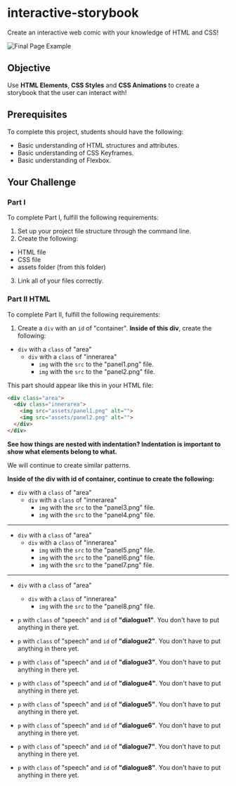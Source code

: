 # interactive-storybook

Create an interactive web comic with your knowledge of HTML and CSS!

![Final Page Example](https://github.com/junior-devleague/interactive-storybook/blob/master/assets/example.png)

## Objective

Use **HTML Elements**, **CSS Styles** and **CSS Animations** to create a storybook that the user can interact with!

## Prerequisites

To complete this project, students should have the following:
* Basic understanding of HTML structures and attributes.
* Basic understanding of CSS Keyframes.
* Basic understanding of Flexbox.

## Your Challenge

### Part I

To complete Part I, fulfill the following requirements:

1. Set up your project file structure through the command line.
2. Create the following:
* HTML file
* CSS file
* assets folder (from this folder)
3. Link all of your files correctly.

### Part II HTML

To complete Part II, fulfill the following requirements:

1. Create a ```div``` with an ```id``` of "container". **Inside of this div**, create the following:

* ```div``` with a ```class``` of "area"
  * ```div``` with a ```class``` of "innerarea"
    * ```img``` with the ```src``` to the "panel1.png" file.
    * ```img``` with the ```src``` to the "panel2.png" file.

This part should appear like this in your HTML file:

``` HTML
<div class="area">
  <div class="innerarea">
    <img src="assets/panel1.png" alt="">
    <img src="assets/panel2.png" alt="">
  </div>
</div>
```

**See how things are nested with indentation? Indentation is important to show what elements belong to what.**

We will continue to create similar patterns.

**Inside of the div with id of container, continue to create the following:**

* ```div``` with a ```class``` of "area"
  * ```div``` with a ```class``` of "innerarea"
    * ```img``` with the ```src``` to the "panel3.png" file.
    * ```img``` with the ```src``` to the "panel4.png" file.

---

* ```div``` with a ```class``` of "area"
  * ```div``` with a ```class``` of "innerarea"
    * ```img``` with the ```src``` to the "panel5.png" file.
    * ```img``` with the ```src``` to the "panel6.png" file.
    * ```img``` with the ```src``` to the "panel7.png" file.

---

* ```div``` with a ```class``` of "area"
  * ```div``` with a ```class``` of "innerarea"
    * ```img``` with the ```src``` to the "panel8.png" file.

* ```p``` with ```class``` of "speech" and ```id``` of **"dialogue1"**. You don't have to put anything in there yet.

* ```p``` with ```class``` of "speech" and ```id``` of **"dialogue2"**. You don't have to put anything in there yet.

* ```p``` with ```class``` of "speech" and ```id``` of **"dialogue3"**. You don't have to put anything in there yet.

* ```p``` with ```class``` of "speech" and ```id``` of **"dialogue4"**. You don't have to put anything in there yet.

* ```p``` with ```class``` of "speech" and ```id``` of **"dialogue5"**. You don't have to put anything in there yet.

* ```p``` with ```class``` of "speech" and ```id``` of **"dialogue6"**. You don't have to put anything in there yet.

* ```p``` with ```class``` of "speech" and ```id``` of **"dialogue7"**. You don't have to put anything in there yet.

* ```p``` with ```class``` of "speech" and ```id``` of **"dialogue8"**. You don't have to put anything in there yet. 
